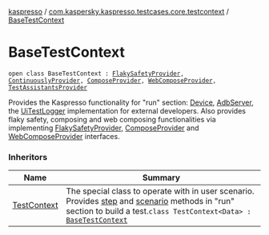 [kaspresso](../index.md) / [com.kaspersky.kaspresso.testcases.core.testcontext](index.md) / [BaseTestContext](./-base-test-context.md)

# BaseTestContext

`open class BaseTestContext : `[`FlakySafetyProvider`](../com.kaspersky.kaspresso.flakysafety/-flaky-safety-provider/index.md)`, `[`ContinuouslyProvider`](../com.kaspersky.kaspresso.flakysafety/-continuously-provider/index.md)`, `[`ComposeProvider`](../com.kaspersky.kaspresso.compose/-compose-provider/index.md)`, `[`WebComposeProvider`](../com.kaspersky.kaspresso.compose/-web-compose-provider/index.md)`, `[`TestAssistantsProvider`](../com.kaspersky.kaspresso.testcases.core.testassistants/-test-assistants-provider/index.md)

Provides the Kaspresso functionality for "run" section: [Device](../com.kaspersky.kaspresso.device/-device/index.md), [AdbServer](../com.kaspersky.kaspresso.device.server/-adb-server/index.md), the [UiTestLogger](../com.kaspersky.kaspresso.logger/-ui-test-logger.md) implementation
for external developers. Also provides flaky safety, composing and web composing functionalities via
implementing [FlakySafetyProvider](../com.kaspersky.kaspresso.flakysafety/-flaky-safety-provider/index.md), [ComposeProvider](../com.kaspersky.kaspresso.compose/-compose-provider/index.md) and [WebComposeProvider](../com.kaspersky.kaspresso.compose/-web-compose-provider/index.md) interfaces.

### Inheritors

| Name | Summary |
|---|---|
| [TestContext](-test-context/index.md) | The special class to operate with in user scenario. Provides [step](-test-context/step.md) and [scenario](-test-context/scenario.md) methods in "run" section to build a test.`class TestContext<Data> : `[`BaseTestContext`](./-base-test-context.md) |
